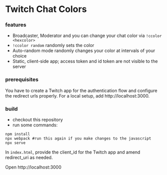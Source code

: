 # Twitch Chat Colors

### features

- Broadcaster, Moderator and you can change your chat color via ``!ccolor <hexcolor>``
- ``!ccolor random`` randomly sets the color
- Auto-random mode randomly changes your color at intervals of your choice
- Static, client-side app; access token and id token are not visible to the server

### prerequisites

You have to create a Twitch app for the authentication flow and configure the
redirect urls properly. For a local setup, add http://localhost:3000.

### build

- checkout this repository
- run some commands:

```shell
npm install
npx webpack #run this again if you make changes to the javascript
npx serve
```

In `index.html`, provide the client_id for the Twitch app and amend 
redirect_uri as needed.

Open http://localhost:3000

